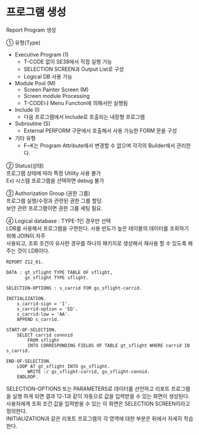 # 프로그램 생성
Report Program 생성

① 유형(Type)
- Executive Program (1)
  - T-CODE 없이 SE38에서 직접 실행 가능
  - SELECTION SCREEN과 Output List로 구성
  - Logical DB 사용 가능
- Module Pool (M)
  - Screen Painter Screen (M)
  - Screen module Processing
  - T-CODE나 Menu Function에 의해서만 실행됨
- Include (I)
  - 다음 프로그램에서 Include로 호출되는 내장형 프로그램
- Subroutine (S)
  - External PERFORM 구문에서 호출해서 사용 가능한 FORM 문을 구성
- 기타 유형
  - F~K는 Program Attribute에서 변경할 수 없으며 각각의 Builder에서 관리한다.

② Status(상태) <br>
프로그램 상태에 따라 특정 Utility 사용 불가 <br>
Ex) 시스템 프로그램을 선택하면 debug 불가

③ Authorization Group (권한 그룹) <br>
프로그램 실행/수정과 관련된 권한 그룹 할당. <br>
보안 관련 프로그램이면 권한 그룹 세팅 필요.

④ Logical database : TYPE-1인 경우만 선택 <br>
LDB를 사용해서 프로그램을 구현한다. 사용 빈도가 높은 테이블의 데이터를 조회하기 위해 JOIN이 자주 <BR>
사용되고, 조회 조건이 유사한 경우를 하나의 패키지로 생성해서 재사용 할 수 있도록 해주는 것이 LDB이다.

```ABAP
REPORT Z12_01.

DATA : gt_sflight TYPE TABLE OF sflight,
       gs_sflight TYPE sflight.

SELECTION-OPTIONS : s_carrid FOR gs_sflight-carrid.

INITIALIZATION.
    s_carrid-sign = 'I'.
    s_carrid-option = 'EQ'.
    s_carrid-low = 'AA'.
    APPEND s_carrid.

START-OF-SELECTION.
    SELECT carrid connnid
        FROM sflight
        INTO CORRESPONDING FIELDS OF TABLE gt_sflight WHERE carrid IN s_carrid.

END-OF-SELECTION.
    LOOP AT gt_sflight INTO gs_sflight.
        WRITE :/ gs_sflight-carrid, gs_sflight-connid.
    ENDLOOP.        
```

SELECTION-OPTIONS 또는 PARAMETERS로 데이터를 선언하고 리포트 프로그램을 실행 하게 되면 결과 12-1과 같이 자동으로 값을 입력받을 수 있는 화면이 생성된다. <BR>
사용자에게 조회 조건 값을 입력받을 수 있는 이 화면은 SELECTION SCREEN이라고 정의한다. <BR>
INITIALIZATION과 같은 리포트 프로그램의 각 영역에 대한 부분은 뒤에서 자세히 학습한다.